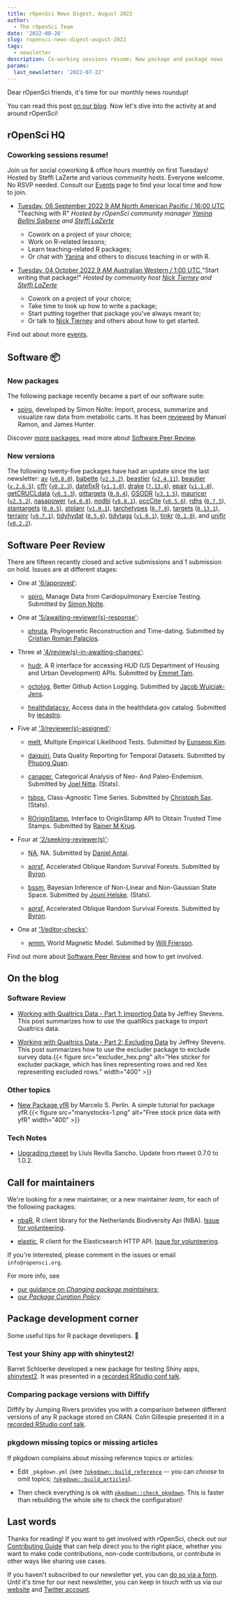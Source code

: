 ```yaml
---
title: rOpenSci News Digest, August 2022
author:
  - The rOpenSci Team
date: '2022-08-26'
slug: ropensci-news-digest-august-2022
tags:
  - newsletter
description: Co-working sessions resume; New package and package news
params:
  last_newsletter: '2022-07-22'
---
```



<!-- Before sending DELETE THE INDEX_CACHE and re-knit! -->

Dear rOpenSci friends, it's time for our monthly news roundup!
<!-- blabla -->
You can read this post [on our blog](/blog/2022/08/26/ropensci-news-digest-august-2022).
Now let's dive into the activity at and around rOpenSci!

## rOpenSci HQ

### Coworking sessions resume!

Join us for social coworking & office hours monthly on first Tuesdays! 
Hosted by Steffi LaZerte and various community hosts. 
Everyone welcome. 
No RSVP needed. 
Consult our [Events](/events) page to find your local time and how to join.

* [Tuesday, 06 September 2022 9 AM North American Pacific / 16:00 UTC ](/events/coworking-2022-09/) "Teaching with R" *Hosted by rOpenSci community manager [Yanina Bellini Saibene](/author/yanina-bellini-saibene/) and [Steffi LaZerte](/author/steffi-lazerte/)*
    * Cowork on a project of your choice;
    * Work on R-related lessons;
    * Learn teaching-related R packages;
    * Or chat with [Yanina](/author/yanina-bellini-saibene/) and others to discuss teaching in or with R.

* [Tuesday, 04 October 2022 9 AM Australian Western / 1:00 UTC ](/events/coworking-2022-10/) "Start writing that package!" *Hosted by community host [Nick Tierney](/author/nicholas-tierney/) and [Steffi LaZerte](/author/steffi-lazerte/)*
    * Cowork on a project of your choice;
    * Take time to look up how to write a package;
    * Start putting together that package you've always meant to;
    * Or talk to [Nick Tierney](/author/nicholas-tierney/) and others about how to get started.

Find out about more [events](/events).

## Software :package:

### New packages




The following  package recently became a part of our software suite:

+ [spiro](https://docs.ropensci.org/spiro), developed by Simon Nolte: Import, process, summarize and visualize raw data from metabolic carts. It has been [reviewed](https://github.com/ropensci/software-review/issues/541) by Manuel Ramon, and James Hunter.

Discover [more packages](/packages), read more about [Software Peer Review](/software-review).

### New versions



The following twenty-five packages have had an update since the last newsletter: [av](https://docs.ropensci.org/av "Working with Audio and Video in R") ([`v0.8.0`](https://github.com/ropensci/av/releases/tag/v0.8.0)), [babette](https://docs.ropensci.org/babette "Control BEAST2") ([`v2.3.2`](https://github.com/ropensci/babette/releases/tag/v2.3.2)), [beastier](https://docs.ropensci.org/beastier "Call BEAST2") ([`v2.4.11`](https://github.com/ropensci/beastier/releases/tag/v2.4.11)), [beautier](https://docs.ropensci.org/beautier "BEAUti from R") ([`v.2.6.5`](https://github.com/ropensci/beautier/releases/tag/v.2.6.5)), [cffr](https://docs.ropensci.org/cffr "Generate Citation File Format (cff) Metadata for R Packages") ([`v0.2.3`](https://github.com/ropensci/cffr/releases/tag/v0.2.3)), [datefixR](https://docs.ropensci.org/datefixR "Standardize Dates in Different Formats or with Missing Data") ([`v1.1.0`](https://github.com/ropensci/datefixR/releases/tag/v1.1.0)), [drake](https://docs.ropensci.org/drake "A Pipeline Toolkit for Reproducible Computation at Scale") ([`7.13.4`](https://github.com/ropensci/drake/releases/tag/7.13.4)), [epair](https://docs.ropensci.org/epair "EPA Data Helper for R") ([`v1.1.0`](https://github.com/ropensci/epair/releases/tag/v1.1.0)), [getCRUCLdata](https://docs.ropensci.org/getCRUCLdata "CRU CL v. 2.0 Climatology Client") ([`v0.3.3`](https://github.com/ropensci/getCRUCLdata/releases/tag/v0.3.3)), [gittargets](https://docs.ropensci.org/gittargets "Data Version Control for the Targets Package") ([`0.0.4`](https://github.com/ropensci/gittargets/releases/tag/0.0.4)), [GSODR](https://docs.ropensci.org/GSODR "Global Surface Summary of the Day (GSOD) Weather Data Client") ([`v3.1.5`](https://github.com/ropensci/GSODR/releases/tag/v3.1.5)), [mauricer](https://docs.ropensci.org/mauricer "Work with BEAST2 Packages") ([`v2.5.2`](https://github.com/ropensci/mauricer/releases/tag/v2.5.2)), [nasapower](https://docs.ropensci.org/nasapower "NASA POWER API Client") ([`v4.0.8`](https://github.com/ropensci/nasapower/releases/tag/v4.0.8)), [nodbi](https://docs.ropensci.org/nodbi "NoSQL Database Connector") ([`v0.8.1`](https://github.com/ropensci/nodbi/releases/tag/v0.8.1)), [occCite](https://docs.ropensci.org/occCite "Querying and Managing Large Biodiversity Occurrence Datasets") ([`v0.5.6`](https://github.com/ropensci/occCite/releases/tag/v0.5.6)), [rdhs](https://docs.ropensci.org/rdhs "API Client and Dataset Management for the Demographic and Health Survey (DHS) Data") ([`0.7.5`](https://github.com/ropensci/rdhs/releases/tag/0.7.5)), [stantargets](https://docs.ropensci.org/stantargets "Targets for Stan Workflows") ([`0.0.5`](https://github.com/ropensci/stantargets/releases/tag/0.0.5)), [stplanr](https://docs.ropensci.org/stplanr "Sustainable Transport Planning") ([`v1.0.1`](https://github.com/ropensci/stplanr/releases/tag/v1.0.1)), [tarchetypes](https://docs.ropensci.org/tarchetypes "Archetypes for Targets") ([`0.7.0`](https://github.com/ropensci/tarchetypes/releases/tag/0.7.0)), [targets](https://docs.ropensci.org/targets "Dynamic Function-Oriented Make-Like Declarative Workflows") ([`0.13.1`](https://github.com/ropensci/targets/releases/tag/0.13.1)), [terrainr](https://docs.ropensci.org/terrainr "Landscape Visualizations in R and Unity") ([`v0.7.1`](https://github.com/ropensci/terrainr/releases/tag/v0.7.1)), [tidyhydat](https://docs.ropensci.org/tidyhydat "Extract and Tidy Canadian Hydrometric Data") ([`0.5.6`](https://github.com/ropensci/tidyhydat/releases/tag/0.5.6)), [tidytags](https://docs.ropensci.org/tidytags "Importing and Analyzing Twitter Data Collected with Twitter Archiving Google Sheets") ([`v1.0.1`](https://github.com/ropensci/tidytags/releases/tag/v1.0.1)), [tinkr](https://docs.ropensci.org/tinkr "Cast (R)Markdown Files to XML and Back Again") ([`0.1.0`](https://github.com/ropensci/tinkr/releases/tag/0.1.0)), and [unifir](https://docs.ropensci.org/unifir "A Unifying API for Calling the Unity 3D Video Game Engine") ([`v0.2.2`](https://github.com/ropensci/unifir/releases/tag/v0.2.2)).

## Software Peer Review

There are fifteen recently closed and active submissions and 1 submission on hold. Issues are at different stages: 

* One at ['6/approved'](https://github.com/ropensci/software-review/issues?q=is%3Aissue+is%3Aopen+sort%3Aupdated-desc+label%3A6/approved):

     * [spiro](https://github.com/ropensci/software-review/issues/541), Manage Data from Cardiopulmonary Exercise Testing. Submitted by [Simon Nolte](https://github.com/smnnlt). 

* One at ['5/awaiting-reviewer(s)-response'](https://github.com/ropensci/software-review/issues?q=is%3Aissue+is%3Aopen+sort%3Aupdated-desc+label%3A5/awaiting-reviewer(s)-response):

     * [phruta](https://github.com/ropensci/software-review/issues/458), Phylogenetic Reconstruction and Time-dating. Submitted by [Cristian Román Palacios](http://cromanpa94.github.io/cromanpa/). 

* Three at ['4/review(s)-in-awaiting-changes'](https://github.com/ropensci/software-review/issues?q=is%3Aissue+is%3Aopen+sort%3Aupdated-desc+label%3A4/review(s)-in-awaiting-changes):

     * [hudr](https://github.com/ropensci/software-review/issues/524), A R interface for accessing HUD (US Department of Housing and Urban Development) APIs. Submitted by [Emmet Tam](https://github.com/etam4260/etam4260). 

    * [octolog](https://github.com/ropensci/software-review/issues/502), Better Github Action Logging. Submitted by [Jacob Wujciak-Jens](https://github.com/assignUser). 

    * [healthdatacsv](https://github.com/ropensci/software-review/issues/358), Access data in the healthdata.gov catalog. Submitted by [iecastro](http://iecastro.netlify.com). 

* Five at ['3/reviewer(s)-assigned'](https://github.com/ropensci/software-review/issues?q=is%3Aissue+is%3Aopen+sort%3Aupdated-desc+label%3A3/reviewer(s)-assigned):

     * [melt](https://github.com/ropensci/software-review/issues/550), Multiple Empirical Likelihood Tests. Submitted by [Eunseop Kim](https://github.com/markean). 

    * [daiquiri](https://github.com/ropensci/software-review/issues/535), Data Quality Reporting for Temporal Datasets. Submitted by [Phuong Quan](https://github.com/phuongquan). 

    * [canaper](https://github.com/ropensci/software-review/issues/475), Categorical Analysis of Neo- And Paleo-Endemism. Submitted by [Joel Nitta](https://joelnitta.com).  (Stats).

    * [tsbox](https://github.com/ropensci/software-review/issues/464), Class-Agnostic Time Series. Submitted by [Christoph Sax](http://www.cynkra.com).  (Stats).

    * [ROriginStamp](https://github.com/ropensci/software-review/issues/433), Interface to OriginStamp API to Obtain Trusted Time Stamps. Submitted by [Rainer M Krug](https://github.com/rkrug). 

* Four at ['2/seeking-reviewer(s)'](https://github.com/ropensci/software-review/issues?q=is%3Aissue+is%3Aopen+sort%3Aupdated-desc+label%3A2/seeking-reviewer(s)):

     * [NA](https://github.com/ropensci/software-review/issues/553), NA. Submitted by [Daniel Antal](http://nl.linkedin.com/in/antaldaniel/). 

    * [aorsf](https://github.com/ropensci/software-review/issues/532), Accelerated Oblique Random Survival Forests. Submitted by [Byron](https://github.com/bcjaeger). 

    * [bssm](https://github.com/ropensci/software-review/issues/489), Bayesian Inference of Non-Linear and Non-Gaussian State Space. Submitted by [Jouni Helske](http://jounihelske.netlify.app).  (Stats).

    * [aorsf](https://github.com/ropensci/software-review/issues/532), Accelerated Oblique Random Survival Forests. Submitted by [Byron](https://github.com/bcjaeger). 

* One at ['1/editor-checks'](https://github.com/ropensci/software-review/issues?q=is%3Aissue+is%3Aopen+sort%3Aupdated-desc+label%3A1/editor-checks):

     * [wmm](https://github.com/ropensci/software-review/issues/522), World Magnetic Model. Submitted by [Will Frierson](https://github.com/wfrierson). 

Find out more about [Software Peer Review](/software-review) and how to get involved.

## On the blog

<!-- Do not forget to rebase your branch! -->



### Software Review

* [Working with Qualtrics Data - Part 1: Importing Data](/blog/2022/08/02/working-with-qualtrics-data-importing) by Jeffrey Stevens. This post summarizes how to use the qualtRics package to import Qualtrics data.

* [Working with Qualtrics Data - Part 2: Excluding Data](/blog/2022/08/09/working-with-qualtrics-data-excluding) by Jeffrey Stevens. This post summarizes how to use the excluder package to exclude survey data.{{< figure src="excluder_hex.png" alt="Hex sticker for excluder package, which has lines representing rows and red Xes representing excluded rows." width="400" >}}



### Other topics

* [New Package yfR](/blog/2022/07/26/package-yfr) by Marcelo S. Perlin. A simple tutorial for package yfR.{{< figure src="manystocks-1.png" alt="Free stock price data with yfR" width="400" >}}





### Tech Notes

* [Upgrading rtweet](/blog/2022/07/21/rtweet-1-0-0) by Lluís Revilla Sancho. Update from rtweet 0.7.0 to 1.0.2.

<!--
## Use cases



`snakecase::to_sentence_case(english(length(usecases)))` use case`if (length(usecases) > 1) "s"` of our packages and resources ha`if (length(usecases) > 1) "ve" else "s"` been reported since we sent the last newsletter.



Explore [other use cases](/usecases) and [report your own](https://discuss.ropensci.org/c/usecases/10)!
-->

## Call for maintainers


We're looking for a new maintainer, or a new maintainer _team_, for each of the following packages:

* [nbaR](https://docs.ropensci.org/nbaR/), R client library for the Netherlands Biodiversity Api (NBA). [Issue for volunteering](https://github.com/ropensci/nbaR/issues/64).

* [elastic](https://docs.ropensci.org/elastic/), R client for the Elasticsearch HTTP API. [Issue for volunteering](https://github.com/ropensci/elastic/issues/292).

If you're interested, please comment in the issues or email `info@ropensci.org`.

For more info, see

* [our guidance on _Changing package maintainers_](https://devguide.ropensci.org/changing-maintainers.html);
* [our _Package Curation Policy_](https://devguide.ropensci.org/curationpolicy.html).


## Package development corner

Some useful tips for R package developers. :eyes:

### Test your Shiny app with shinytest2!

Barret Schloerke developed a new package for testing Shiny apps, [shinytest2](https://rstudio.github.io/shinytest2).
It was presented in a [recorded RStudio conf talk](https://www.rstudio.com/conference/2022/talks/shinytest2-unit-testing-for-shiny/).

### Comparing package versions with Diffify

Diffify by Jumping Rivers provides you with a comparison between different versions of any R package stored on CRAN.
Colin Gillespie presented it in a [recorded RStudio conf talk](https://www.rstudio.com/conference/2022/talks/comparing-package-versions-diffify/).

### pkgdown missing topics or missing articles

If pkgdown complains about missing reference topics or articles:

* Edit `_pkgdown.yml` (see [`?pkgdown::build_reference`](https://pkgdown.r-lib.org/reference/build_reference.html#reference-index) -- you can *choose* to omit topics; [`?pkgdown::build_articles`](https://pkgdown.r-lib.org/reference/build_articles.html#index-and-navbar)).

* Then check everything is ok with [`pkgdown::check_pkgdown`](https://pkgdown.r-lib.org/reference/check_pkgdown.html). This is faster than rebuilding the whole site to check the configuration!


## Last words

Thanks for reading! If you want to get involved with rOpenSci, check out our [Contributing Guide](https://contributing.ropensci.org) that can help direct you to the right place, whether you want to make code contributions, non-code contributions, or contribute in other ways like sharing use cases.

If you haven't subscribed to our newsletter yet, you can [do so via a form](/news/). Until it's time for our next newsletter, you can keep in touch with us via our [website](/) and [Twitter account](https://twitter.com/ropensci).
